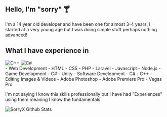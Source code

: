 ## Hello, I'm "sorry" 🍸
I'm a 14 year old developer and have been one for almost 3-4 years, I started at a very young age but I was doing simple stuff perhaps nothing advanced!

## What I have experience in
<div style="    display: block;
    margin-left: auto;
    margin-right: auto;">
 <img alt="C++" src="https://img.shields.io/badge/c++-%2300599C.svg?&style=for-the-badge&logo=c%2B%2B&ogoColor=white"/>
 <img alt="C#" src="https://img.shields.io/badge/c%23-%23239120.svg?&style=for-the-badge&logo=c-sharp&logoColor=white"/>
</div>
- Web Development 
  - HTML
  - CSS 
  - PHP
    - Laravel 
  - Javascript
    - Node.js 
- Game Development
  - C#
    - Unity
- Software Development
  - C#
  - C++
- Editing Images & Videos
  - Adobe Photoshop 
  - Adobe Premiere Pro
  - Vegas Pro

I'm not saying I know this skills professionally but I have had "Experiences" using them meaning I know the fundamentals 

![SorryX Github Stats](https://github-readme-stats.vercel.app/api?username=sorryx&show_icons=true&theme=radical)
